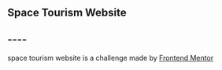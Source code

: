 ## Space Tourism Website

## ----

space tourism website is a challenge made by <a href="https://www.frontendmentor.io/challenges/space-tourism-multipage-website-gRWj1URZ3">Frontend Mentor</a>
